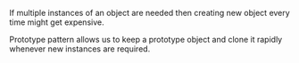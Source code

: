 If multiple instances of an object are needed then
creating new object every time might get expensive.

Prototype pattern allows us to keep a prototype object 
and clone it rapidly whenever new instances are required.